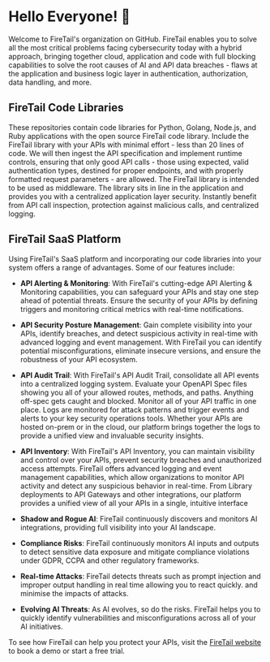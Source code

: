 # Hello Everyone! 👋

Welcome to FireTail's organization on GitHub. FireTail enables you to solve all the most critical problems facing cybersecurity today with a hybrid approach, bringing together cloud, application and code with full blocking capabilities to solve the root causes of AI and API data breaches - flaws at the application and business logic layer in authentication, authorization, data handling, and more.

## FireTail Code Libraries

These repositories contain code libraries for Python, Golang, Node.js, and Ruby applications with the open source FireTail code library. Include the FireTail library with your APIs with minimal effort - less than 20 lines of code. We will then ingest the API specification and implement runtime controls, ensuring that only good API calls - those using expected, valid authentication types, destined for proper endpoints, and with properly formatted request parameters - are allowed.
The FireTail library is intended to be used as middleware. The library sits in line in the application and provides you with a centralized application layer security. Instantly benefit from API call inspection, protection against malicious calls, and centralized logging.

## FireTail SaaS Platform

Using FireTail's SaaS platform and incorporating our code libraries into your system offers a range of advantages. Some of our features include:

* <b>API Alerting & Monitoring</b>: With FireTail's cutting-edge API Alerting & Monitoring capabilities, you can safeguard your APIs and stay one step ahead of potential threats. Ensure the security of your APIs by defining triggers and monitoring critical metrics with real-time notifications.

* <b>API Security Posture Management</b>: Gain complete visibility into your APIs, identify breaches, and detect suspicious activity in real-time with advanced logging and event management. With FireTail you can identify potential misconfigurations, eliminate insecure versions, and ensure the robustness of your API ecosystem.

* <b>API Audit Trail</b>: With FireTail's API Audit Trail, consolidate all API events into a centralized logging system. Evaluate your OpenAPI Spec files showing you all of your allowed routes, methods, and paths. Anything off-spec gets caught and blocked. Monitor all of your API traffic in one place. Logs are monitored for attack patterns and trigger events and alerts to your key security operations tools.
Whether your APIs are hosted on-prem or in the cloud, our platform brings together the logs to provide a unified view and invaluable security insights. 

* <b> API Inventory</b>: With FireTail's API Inventory, you can maintain visibility and control over your APIs, prevent security breaches and unauthorized access attempts. FireTail offers advanced logging and event management capabilities, which allow organizations to monitor API activity and detect any suspicious behavior in real-time. From Library deployments to API Gateways and other integrations, our platform provides a unified view of all your APIs in a single, intuitive interface

* <b> Shadow and Rogue AI</b>: FireTail continuously discovers and monitors AI integrations, providing full visibility into your AI landscape.

* <b> Compliance Risks</b>: FireTail continuously monitors AI inputs and outputs to detect sensitive data exposure and mitigate compliance violations under GDPR, CCPA and other regulatory frameworks.

* <b> Real-time Attacks</b>: FireTail detects threats such as prompt injection and improper output handling in real time allowing you to react quickly. and minimise the impacts of attacks.

* <b> Evolving AI Threats</b>: As AI evolves, so do the risks. FireTail helps you to quickly identify vulnerabilities and misconfigurations across all of your AI initiatives.

To see how FireTail can help you protect your APIs, visit the [FireTail website][1] to book a demo or start a free trial.

[1]: https://www.firetail.io
